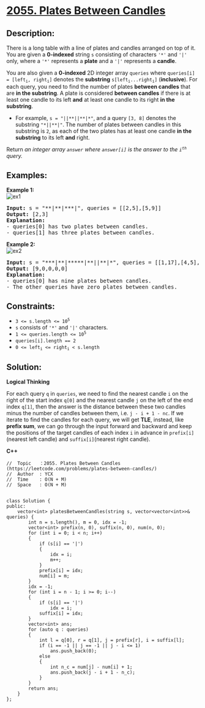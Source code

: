 # [2055. Plates Between Candles](https://leetcode.com/problems/plates-between-candles/)


## Description:

<p>There is a long table with a line of plates and candles arranged on top of it. You are given a <strong>0-indexed</strong> string <code>s</code> consisting of characters <code>'*'</code> and <code>'|'</code> only, where a <code>'*'</code> represents a <strong>plate</strong> and a <code>'|'</code> represents a <strong>candle</strong>.</p>
<p>You are also given a <strong>0-indexed</strong> 2D integer array <code>queries</code> where <code>queries[i] = [left<sub>i</sub>, right<sub>i</sub>]</code> denotes the <strong>substring</strong> <code>s[left<sub>i</sub>...right<sub>i</sub>]</code> (<strong>inclusive</strong>). For each query, you need to find the number of plates <strong>between candles</strong> that are <strong>in the substring</strong>. A plate is considered <strong>between candles</strong> if there is at least one candle to its left <strong>and</strong> at least one candle to its right <strong>in the substring</strong>.</p>
<ul>
    <li>For example, <code>s = "||**||**|*"</code>, and a query <code>[3, 8]</code> denotes the substring <code>"*||**|"</code>. The number of plates between candles in this substring is <code>2</code>, as each of the two plates has at least one candle <strong>in the substring</strong> to its left <strong>and</strong> right.</li>
</ul>
<p>Return <em>an integer array <code>answer</code> where <code>answer[i]</code> is the answer to the <code>i<sup>th</sup></code> query.</em></p>


## Examples:

<strong>Example 1:</strong>
<br/>![ex1](https://assets.leetcode.com/uploads/2021/10/04/ex-1.png)</br>
<pre>
<strong>Input:</strong> s = "**|**|***|", queries = [[2,5],[5,9]]
<strong>Output:</strong> [2,3]
<strong>Explanation:</strong> 
- queries[0] has two plates between candles.
- queries[1] has three plates between candles.
</pre>

<strong>Example 2:</strong>
<br/>![ex2](https://assets.leetcode.com/uploads/2021/10/04/ex-2.png)</br>
<pre>
<strong>Input:</strong> s = "***|**|*****|**||**|*", queries = [[1,17],[4,5],[14,17],[5,11],[15,16]]
<strong>Output:</strong> [9,0,0,0,0]
<strong>Explanation:</strong>
- queries[0] has nine plates between candles.
- The other queries have zero plates between candles.
</pre>


## Constraints:

<ul>
  <li><code>3 &lt;= s.length &lt;= 10<sup>5</sup></code></li>
  <li><code>s</code> consists of <code>'*'</code> and <code>'|'</code> characters.</li>
  <li><code>1 &lt;= queries.length &lt;= 10<sup>5</sup></code></li>
  <li><code>queries[i].length == 2</code></li>
  <li><code>0 &lt;= left<sub>i</sub> &lt;= right<sub>i</sub> &lt; s.length</code></li>
</ul>


## Solution:

<strong>Logical Thinking</strong>
<p>For each query <code>q</code> in <code>queries</code>, we need to find the nearest candle <code>i</code> on the right of the start index <code>q[0]</code> and the nearest candle <code>j</code> on the left of the end index <code>q[1]</code>, then the answer is the distance between these two candles minus the number of candles between them, i.e. <code>j - i + 1 - nc</code>. If we iterate to find the candles for each query, we will get <strong>TLE</strong>, instead, like <strong>prefix sum</strong>, we can go through the input forward and backward and keep the positions of the target candles of each index <code>i</code> in advance in <code>prefix[i]</code>(nearest left candle) and <code>suffix[i]</code>(nearest right candle).</p>

 
<strong>C++</strong>

```
//  Topic   ：2055. Plates Between Candles (https://leetcode.com/problems/plates-between-candles/)
//  Author  : YCX
//  Time    : O(N + M)
//  Space   : O(N + M)


class Solution {
public:
    vector<int> platesBetweenCandles(string s, vector<vector<int>>& queries) {
        int n = s.length(), m = 0, idx = -1;
        vector<int> prefix(n, 0), suffix(n, 0), num(n, 0);
        for (int i = 0; i < n; i++)
        {
            if (s[i] == '|')
            {
                idx = i;
                m++;
            }
            prefix[i] = idx;
            num[i] = m;
        }
        idx = -1;
        for (int i = n - 1; i >= 0; i--)
        {
            if (s[i] == '|')
                idx = i;
            suffix[i] = idx;
        }
        vector<int> ans;
        for (auto q : queries)
        {
            int l = q[0], r = q[1], j = prefix[r], i = suffix[l];
            if (i == -1 || j == -1 || j - i <= 1)
                ans.push_back(0);
            else
            {
                int n_c = num[j] - num[i] + 1;
                ans.push_back(j - i + 1 - n_c);
            }
        }
        return ans;
    }
};
```
